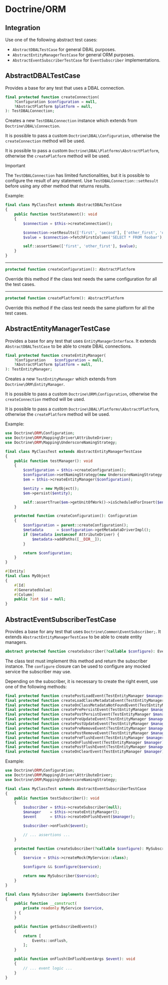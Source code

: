 # Doctrine/ORM

## Integration

Use one of the following abstract test cases:

- `AbstractDBALTestCase` for general DBAL purposes.
- `AbstractEntityManagerTestCase` for general ORM purposes.
- `AbstractEventSubscriberTestCase` for `EventSubscriber` implementations.

## AbstractDBALTestCase

Provides a base for any test that uses a DBAL connection.

```php
final protected function createConnection(
    ?Configuration $configuration = null,
    ?AbstractPlatform $platform = null,
): TestDBALConnection;
```

Creates a new `TestDBALConnection` instance which extends from `Doctrine\DBAL\Connection`.

It is possible to pass a custom `Doctrine\DBAL\Configuration`, otherwise the `createConnection` method will be used.

It is possible to pass a custom `Doctrine\DBAL\Platforms\AbstractPlatform`, otherwise the `createPlatform` method will
be used.

> [!IMPORTANT]
> The `TestDBALConnection` has limited functionalities, but it is possible to configure the result of any statement.
> Use `TestDBALConnection::setResult` before using any other method that returns results.

Example:

```php
final class MyClassTest extends AbstractDBALTestCase
{
    public function testStatement(): void
    {
        $connection = $this->createConnection();

        $connection->setResults(['first', 'second'], ['other_first', 'other_second']);
        $value = $connection->fetchFirstColumn('SELECT * FROM foobar');

        self::assertSame(['first', 'other_first'], $value);
    }
}
```

---

```php
protected function createConfiguration(): AbstractPlatform
```

Override this method if the class test needs the same configuration for all the test cases.

---

```php
protected function createPlatform(): AbstractPlatform
```

Override this method if the class test needs the same platform for all the test cases.

## AbstractEntityManagerTestCase

Provides a base for any test that uses `EntityManagerInterface`. It extends `AbstractDBALTestCase` to be able to create
DBAL connections.

```php
final protected function createEntityManager(
    ?Configuration    $configuration = null,
    ?AbstractPlatform $platform = null,
): TestEntityManager;
```

Creates a new `TestEntityManager` which extends from `Doctrine\ORM\EntityManager`.

It is possible to pass a custom `Doctrine\ORM\Configuration`, otherwise the `createConnection` method will be used.

It is possible to pass a custom `Doctrine\DBAL\Platforms\AbstractPlatform`, otherwise the `createPlatform` method will
be used.

Example:

```php
use Doctrine\ORM\Configuration;
use Doctrine\ORM\Mapping\Driver\AttributeDriver;
use Doctrine\ORM\Mapping\UnderscoreNamingStrategy;

final class MyClassTest extends AbstractEntityManagerTestCase
{
    public function testManager(): void
    {
        $configuration = $this->createConfiguration();
        $configuration->setNamingStrategy(new UnderscoreNamingStrategy());
        $em = $this->createEntityManager($configuration);

        $entity = new MyObject();
        $em->persist($entity);

        self::assertTrue($em->getUnitOfWork()->isScheduledForInsert($entity));
    }

    protected function createConfiguration(): Configuration
    {
        $configuration = parent::createConfiguration();
        $metadata      = $configuration->getMetadataDriverImpl();
        if ($metadata instanceof AttributeDriver) {
            $metadata->addPaths([__DIR__]);
        }

        return $configuration;
    }
}

#[Entity]
final class MyObject
{
    #[Id]
    #[GeneratedValue]
    #[Column]
    public ?int $id = null;
}
```

## AbstractEventSubscriberTestCase

Provides a base for any test that uses `Doctrine\Common\EventSubscriber;`. It extends `AbstractEntityManagerTestCase` to
be able to create entity managers.

```php
abstract protected function createSubscriber(?callable $configure): EventSubscriber;
```

The class test must implement this method and return the subscriber instance. The `configure` closure can be used to
configure any mocked service the subscriber may use.

Depending on the subscriber, it is necessary to create the right event, use one of the following methods:

```php
final protected function createPostLoadEvent(TestEntityManager $manager, object $object): Event\PostLoadEventArgs;
final protected function createLoadClassMetadataEvent(TestEntityManager $manager, ClassMetadata $classMetadata): Event\LoadClassMetadataEventArgs;
final protected function createOnClassMetadataNotFoundEvent(TestEntityManager $manager, string $className): Event\OnClassMetadataNotFoundEventArgs;
final protected function createPrePersistEvent(TestEntityManager $manager, object $object): Event\PrePersistEventArgs;
final protected function createPostPersistEvent(TestEntityManager $manager, object $object): Event\PostPersistEventArgs;
final protected function createPreUpdateEvent(TestEntityManager $manager, object $object, array &$changeSet): Event\PreUpdateEventArgs;
final protected function createPostUpdateEvent(TestEntityManager $manager, object $object): Event\PostUpdateEventArgs;
final protected function createPreRemoveEvent(TestEntityManager $manager, object $object): Event\PreRemoveEventArgs;
final protected function createPostRemoveEvent(TestEntityManager $manager, object $object): Event\PostRemoveEventArgs;
final protected function createPreFlushEvent(TestEntityManager $manager): Event\PreFlushEventArgs;
final protected function createOnFlushEvent(TestEntityManager $manager): Event\OnFlushEventArgs;
final protected function createPostFlushEvent(TestEntityManager $manager): Event\PostFlushEventArgs;
final protected function createOnClearEvent(TestEntityManager $manager): Event\OnClearEventArgs;
```

Example:

```php
use Doctrine\ORM\Configuration;
use Doctrine\ORM\Mapping\Driver\AttributeDriver;
use Doctrine\ORM\Mapping\UnderscoreNamingStrategy;

final class MyClassTest extends AbstractEventSubscriberTestCase
{
    public function testSubscriber(): void
    {
        $subscriber = $this->createSubscriber(null);
        $manager    = $this->createEntityManager();
        $event      = $this->createOnFlushEvent($manager);

        $subscriber->onFlush($event);

        // ... assertions ...
    }

    protected function createSubscriber(?callable $configure): MySubscriber
    {
        $service = $this->createMock(MyService::class);

        $configure && $configure($service);

        return new MySubscriber($service);
    }
}

final class MySubscriber implements EventSubscriber
{
    public function __construct(
        private readonly MyService $service,
    ) {
    }

    public function getSubscribedEvents()
    {
        return [
            Events::onFlush,
        ];
    }

    public function onFlush(OnFlushEventArgs $event): void
    {
        // ... event logic ...
    }
}
```
